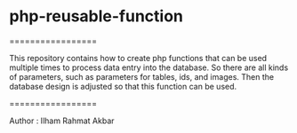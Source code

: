 # php-reusable-function
=================

This repository contains how to create php functions that can be used multiple times to process data entry into the database. So there are all kinds of parameters, such as parameters for tables, ids, and images. Then the database design is adjusted so that this function can be used.

=================

Author : Ilham Rahmat Akbar
